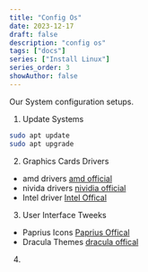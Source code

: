 ```yaml
---
title: "Config Os"
date: 2023-12-17
draft: false
description: "config os"
tags: ["docs"]
series: ["Install Linux"]
series_order: 3
showAuthor: false
---
```


Our System configuration setups.

1. Update Systems

```bash
sudo apt update
sudo apt upgrade
```

2. Graphics Cards Drivers

- amd drivers [amd official](https://www.amd.com/en/support/linux-drivers)
- nivida drivers [nividia official](https://www.nvidia.com/en-in/drivers/unix/)
- Intel driver [Intel Offical](https://www.intel.com/content/www/us/en/download/747008/intel-arc-graphics-driver-ubuntu.html)

3. User Interface Tweeks

- Paprius Icons [Paprius Offical](https://git.io/papirus-icon-theme)
- Dracula Themes [dracula offical](https://draculatheme.com/)

4. 


